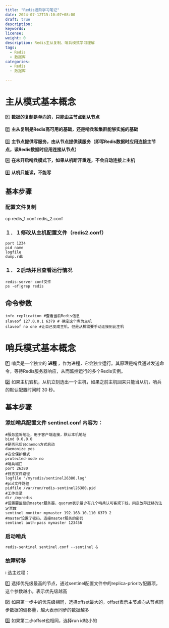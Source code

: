 ```yaml
---
title: "Redis进阶学习笔记"
date: 2024-07-12T15:10:07+08:00
draft: true
description:
keywords:
license:
weight: 0
description: Redis主从复制、哨兵模式学习理解
tags:
  - Redis
  - 数据库
categories:
  - Redis
  - 数据库

---
```

<!--more-->

# 主从模式基本概念 

:one: **数据的复制是单向的，只能由主节点到从节点**

:two: **主从复制是Redis高可用的基础，还是哨兵和集群能够实施的基础**

:three: **主节点提供写服务，由从节点提供读服务（即写Redis数据时应用连接主节点，读Redis数据时应用连接从节点）**

:four: **在未开启哨兵模式下，如果从机断开重连，不会自动连接上主机**

:five: **从机只能读，不能写**

## 基本步骤

### 配置文件复制

cp redis_1.conf  redis_2.conf

### １．１修改从主机配置文件（redis2.conf）

```shell
port 1234
pid name
logfile
dump.rdb
```

### １．２启动并且查看运行情况

```shell
redis-server conf文件
ps -ef|grep redis
```



## 命令参数

```shell
info replication #查看当前Redis信息
slaveof 127.0.0.1 6379 # 确定这个库为主机
slaveof no one #让自己变成主机，但是从机需要手动连接到此主机
```

# 哨兵模式基本概念

:one:  哨兵是一个独立的 **进程** ，作为进程，它会独立运行。其原理是哨兵通过发送命令，等待Redis服务器响应，从而监控运行的多个Redis实例。

:two: 如果主机宕机，从机立刻选出一个主机，如果之前主机回来只能当从机，哨兵的默认配置时间时 30 秒。

## 基本步骤

### 添加哨兵配置文件  sentinel.conf   内容为：

```shell
#服务监听地址，用于客户端连接，默认本机地址
bind 0.0.0.0
#是否已后台daemon方式启动
daemonize yes
#安全保护模式
protected-mode no
#哨兵端口
port 26380
#日志文件路径
logfile "/myredis/sentinel26380.log"
#pid文件路径
pidfile /var/run/redis-sentinel26380.pid
#工作目录
dir /myredis
#设置要监控的master服务器，quorum表示最少有几个哨兵认可客观下线，同意故障迁移的法定票数
sentinel monitor mymaster 192.168.10.110 6379 2
#master设置了密码，连接master服务的密码
sentinel auth-pass mymaster 123456
```

### 启动哨兵

```shell
redis-sentinel sentinel.conf --sentinel &
```

### 故障转移

:information_source:  选主过程：

:one:  选择优先级最高的节点，通过sentinel配置文件中的replica-priority配置项，这个参数越小，表示优先级越高

:two:  如果第一步中的优先级相同，选择offset最大的，offset表示主节点向从节点同步数据的偏移量，越大表示同步的数据越多

:three:  如果第二步offset也相同，选择run id较小的

